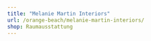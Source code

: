 ```yaml
---
title: "Melanie Martin Interiors"
url: /orange-beach/melanie-martin-interiors/
shop: Raumausstattung
---
```

